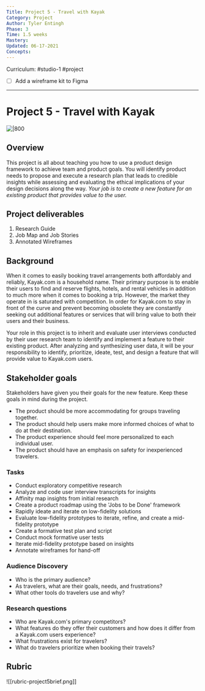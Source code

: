 ```yaml
---
Title: Project 5 - Travel with Kayak
Category: Project
Author: Tyler Entingh
Phase: 3
Time: 1.5 weeks
Mastery: 
Updated: 06-17-2021
Concepts: 
---
```

Curriculum: #studio-1 #project 
- [ ] Add a wireframe kit to Figma
---
# Project 5 - Travel with Kayak
![|800](https://prodesigncurriculum.s3.us-east-2.amazonaws.com/project-header.png)
## Overview
This project is all about teaching you how to use a product design framework to achieve team and product goals. You will identify product needs to propose and execute a research plan that leads to credible insights while assessing and evaluating the ethical implications of your design decisions along the way. *Your job is to create a new feature for an existing product that provides value to the user.*
## Project deliverables
1. Research Guide
2. Job Map and Job Stories
3. Annotated Wireframes
## Background
When it comes to easily booking travel arrangements both affordably and reliably, Kayak.com is a household name. Their primary purpose is to enable their users to find and reserve flights, hotels, and rental vehicles in addition to much more when it comes to booking a trip. However, the market they operate in is saturated with competition. In order for Kayak.com to stay in front of the curve and prevent becoming obsolete they are constantly seeking out additional features or services that will bring value to both their users and their business.

Your role in this project is to inherit and evaluate user interviews conducted by their user research team to identify and implement a feature to their existing product. After analyzing and synthesizing user data, it will be your responsibility to identify, prioritize, ideate, test, and design a feature that will provide value to Kayak.com users. 
## Stakeholder goals
Stakeholders have given you their goals for the new feature. Keep these goals in mind during the project.  
- The product should be more accommodating for groups traveling together.
- The product should help users make more informed choices of what to do at their destination.
- The product experience should feel more personalized to each individual user.
- The product should have an emphasis on safety for inexperienced travelers.
### Tasks
- Conduct exploratory competitive research
- Analyze and code user interview transcripts for insights
- Affinity map insights from initial research
- Create a product roadmap using the 'Jobs to be Done' framework
- Rapidly ideate and iterate on low-fidelity solutions
- Evaluate low-fidelity prototypes to iterate, refine, and create a mid-fidelity prototype
- Create a formative test plan and script
- Conduct mock formative user tests
- Iterate mid-fidelity prototype based on insights
- Annotate wireframes for hand-off
### Audience Discovery
- Who is the primary audience?
- As travelers, what are their goals, needs, and frustrations?
- What other tools do travelers use and why?
### Research questions
- Who are Kayak.com's primary competitors?
- What features do they offer their customers and how does it differ from a Kayak.com users experience?
- What frustrations exist for travelers?
- What do travelers prioritize when booking their travels?

## Rubric

![[rubric-project5brief.png]]
